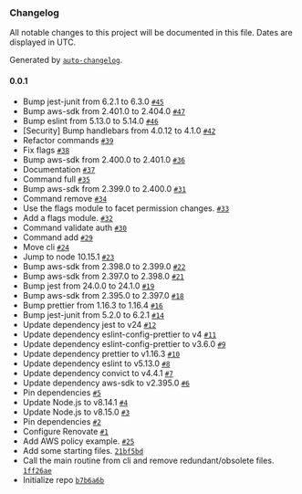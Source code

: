 ### Changelog

All notable changes to this project will be documented in this file. Dates are displayed in UTC.

Generated by [`auto-changelog`](https://github.com/CookPete/auto-changelog).

#### 0.0.1

- Bump jest-junit from 6.2.1 to 6.3.0 [`#45`](https://github.com/jimrazmus/ami-ledger/pull/45)
- Bump aws-sdk from 2.401.0 to 2.404.0 [`#47`](https://github.com/jimrazmus/ami-ledger/pull/47)
- Bump eslint from 5.13.0 to 5.14.0 [`#46`](https://github.com/jimrazmus/ami-ledger/pull/46)
- [Security] Bump handlebars from 4.0.12 to 4.1.0 [`#42`](https://github.com/jimrazmus/ami-ledger/pull/42)
- Refactor commands [`#39`](https://github.com/jimrazmus/ami-ledger/pull/39)
- Fix flags [`#38`](https://github.com/jimrazmus/ami-ledger/pull/38)
- Bump aws-sdk from 2.400.0 to 2.401.0 [`#36`](https://github.com/jimrazmus/ami-ledger/pull/36)
- Documentation [`#37`](https://github.com/jimrazmus/ami-ledger/pull/37)
- Command full [`#35`](https://github.com/jimrazmus/ami-ledger/pull/35)
- Bump aws-sdk from 2.399.0 to 2.400.0 [`#31`](https://github.com/jimrazmus/ami-ledger/pull/31)
- Command remove [`#34`](https://github.com/jimrazmus/ami-ledger/pull/34)
- Use the flags module to facet permission changes. [`#33`](https://github.com/jimrazmus/ami-ledger/pull/33)
- Add a flags module. [`#32`](https://github.com/jimrazmus/ami-ledger/pull/32)
- Command validate auth [`#30`](https://github.com/jimrazmus/ami-ledger/pull/30)
- Command add [`#29`](https://github.com/jimrazmus/ami-ledger/pull/29)
- Move cli [`#24`](https://github.com/jimrazmus/ami-ledger/pull/24)
- Jump to node 10.15.1 [`#23`](https://github.com/jimrazmus/ami-ledger/pull/23)
- Bump aws-sdk from 2.398.0 to 2.399.0 [`#22`](https://github.com/jimrazmus/ami-ledger/pull/22)
- Bump aws-sdk from 2.397.0 to 2.398.0 [`#21`](https://github.com/jimrazmus/ami-ledger/pull/21)
- Bump jest from 24.0.0 to 24.1.0 [`#19`](https://github.com/jimrazmus/ami-ledger/pull/19)
- Bump aws-sdk from 2.395.0 to 2.397.0 [`#18`](https://github.com/jimrazmus/ami-ledger/pull/18)
- Bump prettier from 1.16.3 to 1.16.4 [`#16`](https://github.com/jimrazmus/ami-ledger/pull/16)
- Bump jest-junit from 5.2.0 to 6.2.1 [`#14`](https://github.com/jimrazmus/ami-ledger/pull/14)
- Update dependency jest to v24 [`#12`](https://github.com/jimrazmus/ami-ledger/pull/12)
- Update dependency eslint-config-prettier to v4 [`#11`](https://github.com/jimrazmus/ami-ledger/pull/11)
- Update dependency eslint-config-prettier to v3.6.0 [`#9`](https://github.com/jimrazmus/ami-ledger/pull/9)
- Update dependency prettier to v1.16.3 [`#10`](https://github.com/jimrazmus/ami-ledger/pull/10)
- Update dependency eslint to v5.13.0 [`#8`](https://github.com/jimrazmus/ami-ledger/pull/8)
- Update dependency convict to v4.4.1 [`#7`](https://github.com/jimrazmus/ami-ledger/pull/7)
- Update dependency aws-sdk to v2.395.0 [`#6`](https://github.com/jimrazmus/ami-ledger/pull/6)
- Pin dependencies [`#5`](https://github.com/jimrazmus/ami-ledger/pull/5)
- Update Node.js to v8.14.1 [`#4`](https://github.com/jimrazmus/ami-ledger/pull/4)
- Update Node.js to v8.15.0 [`#3`](https://github.com/jimrazmus/ami-ledger/pull/3)
- Pin dependencies [`#2`](https://github.com/jimrazmus/ami-ledger/pull/2)
- Configure Renovate [`#1`](https://github.com/jimrazmus/ami-ledger/pull/1)
- Add AWS policy example. [`#25`](https://github.com/jimrazmus/ami-ledger/issues/25)
- Add some starting files. [`21bf5bd`](https://github.com/jimrazmus/ami-ledger/commit/21bf5bdab183f446218d81e11f2df79aea042eca)
- Call the main routine from cli and remove redundant/obsolete files. [`1ff26ae`](https://github.com/jimrazmus/ami-ledger/commit/1ff26aef6942a78de9057d1703acf8d5d59d12eb)
- Initialize repo [`b7b6a6b`](https://github.com/jimrazmus/ami-ledger/commit/b7b6a6b1228ee8a831b8005e36f508df2200a4e3)
